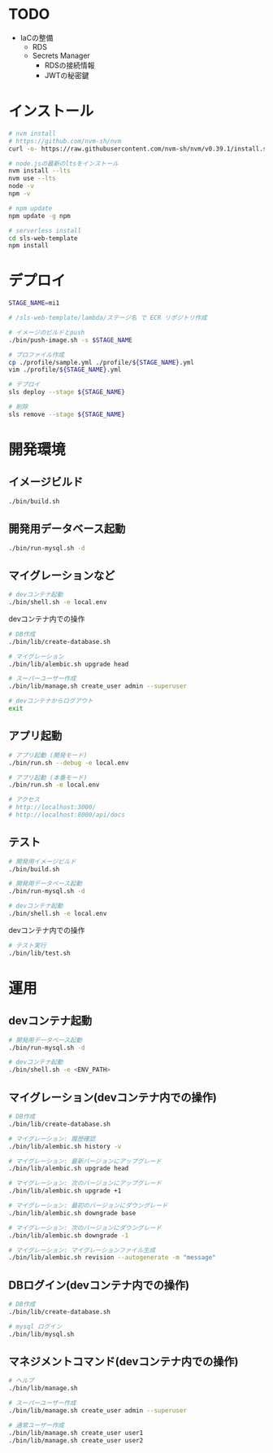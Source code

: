 # TODO

- IaCの整備
  - RDS
  - Secrets Manager
    - RDSの接続情報
    - JWTの秘密鍵

# インストール

```bash
# nvm install
# https://github.com/nvm-sh/nvm
curl -o- https://raw.githubusercontent.com/nvm-sh/nvm/v0.39.1/install.sh | bash

# node.jsの最新のltsをインストール
nvm install --lts
nvm use --lts
node -v
npm -v

# npm update
npm update -g npm

# serverless install
cd sls-web-template
npm install
```

# デプロイ

```bash
STAGE_NAME=mi1

# /sls-web-template/lambda/ステージ名 で ECR リポジトリ作成

# イメージのビルドとpush
./bin/push-image.sh -s $STAGE_NAME

# プロファイル作成
cp ./profile/sample.yml ./profile/${STAGE_NAME}.yml
vim ./profile/${STAGE_NAME}.yml

# デプロイ
sls deploy --stage ${STAGE_NAME}

# 削除
sls remove --stage ${STAGE_NAME}
```

# 開発環境
## イメージビルド

```bash
./bin/build.sh
```

## 開発用データベース起動

```bash
./bin/run-mysql.sh -d
```

## マイグレーションなど

```bash
# devコンテナ起動
./bin/shell.sh -e local.env
```

devコンテナ内での操作

```bash
# DB作成
./bin/lib/create-database.sh

# マイグレーション
./bin/lib/alembic.sh upgrade head

# スーパーユーザー作成
./bin/lib/manage.sh create_user admin --superuser

# devコンテナからログアウト
exit
```

## アプリ起動

```bash
# アプリ起動 (開発モード)
./bin/run.sh --debug -e local.env

# アプリ起動 (本番モード)
./bin/run.sh -e local.env

# アクセス
# http://localhost:3000/
# http://localhost:8000/api/docs
```

## テスト

```bash
# 開発用イメージビルド
./bin/build.sh

# 開発用データベース起動
./bin/run-mysql.sh -d

# devコンテナ起動
./bin/shell.sh -e local.env
```

devコンテナ内での操作

```bash
# テスト実行
./bin/lib/test.sh
```

# 運用

## devコンテナ起動

```bash
# 開発用データベース起動
./bin/run-mysql.sh -d

# devコンテナ起動
./bin/shell.sh -e <ENV_PATH>

```

## マイグレーション(devコンテナ内での操作)

```bash
# DB作成
./bin/lib/create-database.sh

# マイグレーション: 履歴確認
./bin/lib/alembic.sh history -v

# マイグレーション: 最新バージョンにアップグレード
./bin/lib/alembic.sh upgrade head

# マイグレーション: 次のバージョンにアップグレード
./bin/lib/alembic.sh upgrade +1

# マイグレーション: 最初のバージョンにダウングレード
./bin/lib/alembic.sh downgrade base

# マイグレーション: 次のバージョンにダウングレード
./bin/lib/alembic.sh downgrade -1

# マイグレーション: マイグレーションファイル生成
./bin/lib/alembic.sh revision --autogenerate -m "message"
```

## DBログイン(devコンテナ内での操作)

```bash
# DB作成
./bin/lib/create-database.sh

# mysql ログイン
./bin/lib/mysql.sh
```

## マネジメントコマンド(devコンテナ内での操作)

```bash
# ヘルプ
./bin/lib/manage.sh

# スーパーユーザー作成
./bin/lib/manage.sh create_user admin --superuser

# 通常ユーザー作成
./bin/lib/manage.sh create_user user1
./bin/lib/manage.sh create_user user2
```